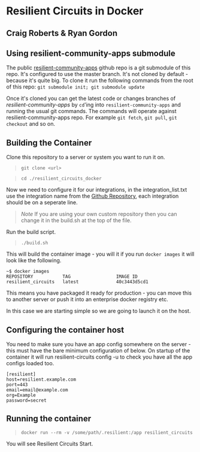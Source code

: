 # Resilient Circuits in Docker
## Craig Roberts & Ryan Gordon

## Using resilient-community-apps submodule
The public [resilient-community-apps](https://github.com/ibmresilient/resilient-community-apps) github repo is a git submodule of this repo.
It's configured to use the master branch.
It's not cloned by default - because it's quite big. 
To clone it run the following commands from the root of this repo: `git submodule init; git submodule update`

Once it's cloned you can get the latest code or changes branches of _resilient-community-apps_ by `cd`'ing into `resilient-community-apps` and running the usual git commands.
The commands will operate against resilient-community-apps repo.  For example `git fetch`, `git pull`, `git checkout` and so on.
 
## Building the Container 

Clone this repository to a server or system you want to run it on. 

>`git clone <url>`

>`cd ./resilient_circuits_docker`

Now we need to configure it for our integrations, in the integration_list.txt use the integration name from the [Github Repository](https://github.com/ibmresilient/resilient-community-apps), each integration should be on a seperate line. 

>_Note_ If you are using your own custom repository then you can change it in the build.sh at the top of the file.

Run the build script.

>`./build.sh`

This will build the container image - you will it if you run `docker images` it will look like the following. 

```
~$ docker images
REPOSITORY           TAG                 IMAGE ID
resilient_circuits   latest              40c3443d5cd1    
```

This means you have packaged it ready for production - you can move this to another server or push it into an enterprise docker registry etc. 

In this case we are starting simple so we are going to launch it on the host. 

## Configuring the container host 

You need to make sure you have an app config somewhere on the server - this must have the bare minimum configuration of below. On startup of the container it will run resilient-circuits config -u to check you have all the app configs loaded too. 

```
[resilient]
host=resilient.example.com
port=443
email=email@example.com
org=Example
password=secret
```

## Running the container 

>`docker run --rm -v /some/path/.resilient:/app resilient_circuits`

You will see Resilient Circuits Start. 